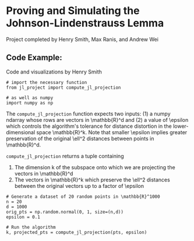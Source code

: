 # Proving and Simulating the Johnson-Lindenstrauss Lemma
Project completed by Henry Smith, Max Ranis, and Andrew Wei

## Code Example:
Code and visualizations by Henry Smith

```
# import the necessary function
from jl_project import compute_jl_projection

# as well as numpy
import numpy as np
```

The `compute_jl_projection` function expects two inputs: (1) a numpy ndarray whose rows are vectors in \mathbb{R}^d and (2) a value of \epsilon which controls the algorithm's tolerance for distance distortion in the lower-dimensional space \mathbb{R}^k. Note that smaller \epsilon implies greater preservation of the original \ell^2 distances between points in \mathbb{R}^d.

`compute_jl_projection` returns a tuple containing

1. The dimension k of the subspace onto which we are projecting the vectors in \mathbb{R}^d
2. The vectors in \mathbb{R}^k which preserve the \ell^2 distances between the original vectors up to a factor of \epsilon

```
# Generate a dataset of 20 random points in \mathbb{R}^1000
n = 20
d = 1000
orig_pts = np.random.normal(0, 1, size=(n,d))
epsilon = 0.1 

# Run the algorithm
k, projected_pts = compute_jl_projection(pts, epsilon)
```
